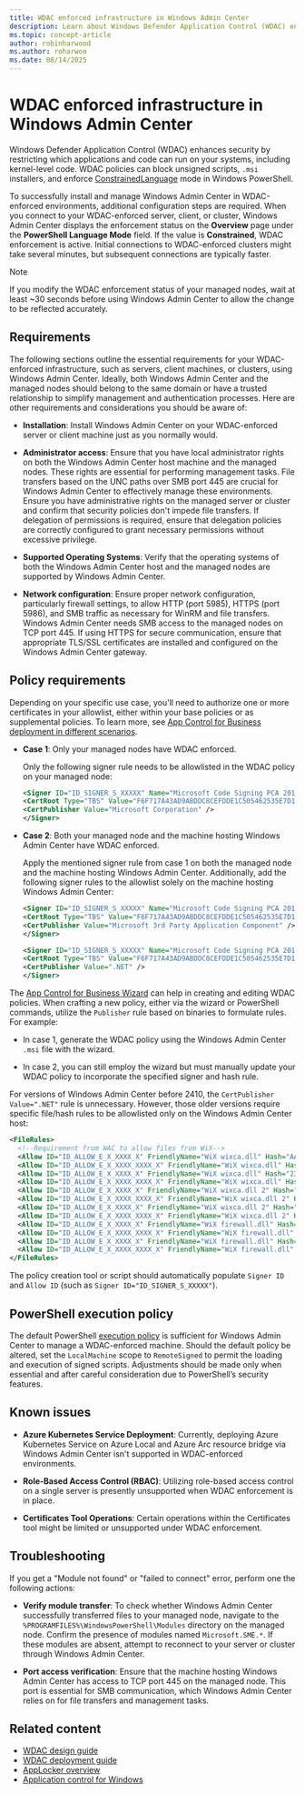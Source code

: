```yaml
---
title: WDAC enforced infrastructure in Windows Admin Center
description: Learn about Windows Defender Application Control (WDAC) enforced servers and clusters in using Windows Admin Center including settings and requirements.
ms.topic: concept-article
author: robinharwood
ms.author: roharwoo
ms.date: 08/14/2025
---
```


# WDAC enforced infrastructure in Windows Admin Center

Windows Defender Application Control (WDAC) enhances security by restricting which applications and code can run on your systems, including kernel-level code. WDAC policies can block unsigned scripts, `.msi` installers, and enforce [ConstrainedLanguage](/powershell/module/microsoft.powershell.core/about/about_language_modes) mode in Windows PowerShell.

To successfully install and manage Windows Admin Center in WDAC-enforced environments, additional configuration steps are required. When you connect to your WDAC-enforced server, client, or cluster, Windows Admin Center displays the enforcement status on the **Overview** page under the **PowerShell Language Mode** field. If the value is **Constrained**, WDAC enforcement is active. Initial connections to WDAC-enforced clusters might take several minutes, but subsequent connections are typically faster.

> [!NOTE]
> If you modify the WDAC enforcement status of your managed nodes, wait at least ~30 seconds before using Windows Admin Center to allow the change to be reflected accurately.

## Requirements

The following sections outline the essential requirements for your WDAC-enforced infrastructure, such as servers, client machines, or clusters, using Windows Admin Center. Ideally, both Windows Admin Center and the managed nodes should belong to the same domain or have a trusted relationship to simplify management and authentication processes. Here are other requirements and considerations you should be aware of:

- **Installation**: Install Windows Admin Center on your WDAC-enforced server or client machine just as you normally would.

- **Administrator access**: Ensure that you have local administrator rights on both the Windows Admin Center host machine and the managed nodes. These rights are essential for performing management tasks. File transfers based on the UNC paths over SMB port 445 are crucial for Windows Admin Center to effectively manage these environments. Ensure you have administrative rights on the managed server or cluster and confirm that security policies don't impede file transfers. If delegation of permissions is required, ensure that delegation policies are correctly configured to grant necessary permissions without excessive privilege.

- **Supported Operating Systems**: Verify that the operating systems of both the Windows Admin Center host and the managed nodes are supported by Windows Admin Center.

- **Network configuration**: Ensure proper network configuration, particularly firewall settings, to allow HTTP (port 5985), HTTPS (port 5986), and SMB traffic as necessary for WinRM and file transfers. Windows Admin Center needs SMB access to the managed nodes on TCP port 445. If using HTTPS for secure communication, ensure that appropriate TLS/SSL certificates are installed and configured on the Windows Admin Center gateway.

## Policy requirements

Depending on your specific use case, you'll need to authorize one or more certificates in your allowlist, either within your base policies or as supplemental policies. To learn more, see [App Control for Business deployment in different scenarios](/windows/security/threat-protection/windows-defender-application-control/types-of-devices).

- **Case 1**: Only your managed nodes have WDAC enforced.

  Only the following signer rule needs to be allowlisted in the WDAC policy on your managed node:

  ```xml
  <Signer ID="ID_SIGNER_S_XXXXX" Name="Microsoft Code Signing PCA 2011">
  <CertRoot Type="TBS" Value="F6F717A43AD9ABDDC8CEFDDE1C505462535E7D1307E630F9544A2D14FE8BF26E" />
  <CertPublisher Value="Microsoft Corporation" />
  </Signer>
  ```

- **Case 2**: Both your managed node and the machine hosting Windows Admin Center have WDAC enforced.

  Apply the mentioned signer rule from case 1 on both the managed node and the machine hosting Windows Admin Center. Additionally, add the following signer rules to the allowlist solely on the machine hosting Windows Admin Center:

  ```xml
  <Signer ID="ID_SIGNER_S_XXXXX" Name="Microsoft Code Signing PCA 2011">
  <CertRoot Type="TBS" Value="F6F717A43AD9ABDDC8CEFDDE1C505462535E7D1307E630F9544A2D14FE8BF26E" />
  <CertPublisher Value="Microsoft 3rd Party Application Component" />
  </Signer>

  <Signer ID="ID_SIGNER_S_XXXXX" Name="Microsoft Code Signing PCA 2011">
  <CertRoot Type="TBS" Value="F6F717A43AD9ABDDC8CEFDDE1C505462535E7D1307E630F9544A2D14FE8BF26E" />
  <CertPublisher Value=".NET" />
  </Signer>
  ```

The [App Control for Business Wizard](/windows/security/application-security/application-control/app-control-for-business/design/appcontrol-wizard) can help in creating and editing WDAC policies. When crafting a new policy, either via the wizard or PowerShell commands, utilize the `Publisher` rule based on binaries to formulate rules. For example:

- In case 1, generate the WDAC policy using the Windows Admin Center `.msi` file with the wizard.

- In case 2, you can still employ the wizard but must manually update your WDAC policy to incorporate the specified signer and hash rule.

For versions of Windows Admin Center before 2410, the `CertPublisher Value=".NET"` rule is unnecessary. However, those older versions require specific file/hash rules to be allowlisted only on the Windows Admin Center host:

```xml
<FileRules>
  <!--Requirement from WAC to allow files from WiX-->
  <Allow ID="ID_ALLOW_E_X_XXXX_X" FriendlyName="WiX wixca.dll" Hash="AA11BB22CC33DD44EE55FF66AA77BB88CC99DD00" />
  <Allow ID="ID_ALLOW_E_X_XXXX_XXXX_X" FriendlyName="WiX wixca.dll" Hash="BB22CC33DD44EE55FF66AA77BB88CC99DD00EE11" />
  <Allow ID="ID_ALLOW_E_X_XXXX_X" FriendlyName="WiX wixca.dll" Hash="233F5E43325615710CA1AA580250530E06339DEF861811073912E8A16B058C69" />
  <Allow ID="ID_ALLOW_E_X_XXXX_XXXX_X" FriendlyName="WiX wixca.dll" Hash="BB22CC33DD44EE55FF66AA77BB88CC99DD00EE11" />
  <Allow ID="ID_ALLOW_E_X_XXXX_X" FriendlyName="WiX wixca.dll 2" Hash="CC33DD44EE55FF66AA77BB88CC99DD00EE11FF22" />
  <Allow ID="ID_ALLOW_E_X_XXXX_XXXX_X" FriendlyName="WiX wixca.dll 2" Hash="DD44EE55FF66AA77BB88CC99DD00EE11FF22AA33" />
  <Allow ID="ID_ALLOW_E_X_XXXX_X" FriendlyName="WiX wixca.dll 2" Hash="C8D190D5BE1EFD2D52F72A72AE9DFA3940AB3FACEB626405959349654FE18B74" />
  <Allow ID="ID_ALLOW_E_X_XXXX_XXXX_X" FriendlyName="WiX wixca.dll 2" Hash="DD44EE55FF66AA77BB88CC99DD00EE11FF22AA33" />
  <Allow ID="ID_ALLOW_E_X_XXXX_X" FriendlyName="WiX firewall.dll" Hash="EE55FF66AA77BB88CC99DD00EE11FF22AA33BB44" />
  <Allow ID="ID_ALLOW_E_X_XXXX_XXXX_X" FriendlyName="WiX firewall.dll" Hash="FF66AA77BB88CC99DD00EE11FF22AA33BB44CC55" />
  <Allow ID="ID_ALLOW_E_X_XXXX_X" FriendlyName="WiX firewall.dll" Hash="5C29B8255ACE0CD94C066C528C8AD04F0F45EBA12FCF94DA7B9CA1B64AD4288B" />
  <Allow ID="ID_ALLOW_E_X_XXXX_XXXX_X" FriendlyName="WiX firewall.dll" Hash="FF66AA77BB88CC99DD00EE11FF22AA33BB44CC55" />
</FileRules>
```

The policy creation tool or script should automatically populate `Signer ID` and `Allow ID` (such as `Signer ID="ID_SIGNER_S_XXXXX"`).

## PowerShell execution policy

The default PowerShell [execution policy](/powershell/module/microsoft.powershell.core/about/about_execution_policies) is sufficient for Windows Admin Center to manage a WDAC-enforced machine. Should the default policy be altered, set the `LocalMachine` scope to `RemoteSigned` to permit the loading and execution of signed scripts. Adjustments should be made only when essential and after careful consideration due to PowerShell’s security features.

## Known issues

- **Azure Kubernetes Service Deployment**: Currently, deploying Azure Kubernetes Service on Azure Local and Azure Arc resource bridge via Windows Admin Center isn't supported in WDAC-enforced environments.

- **Role-Based Access Control (RBAC)**: Utilizing role-based access control on a single server is presently unsupported when WDAC enforcement is in place.

- **Certificates Tool Operations**: Certain operations within the Certificates tool might be limited or unsupported under WDAC enforcement.

## Troubleshooting

If you get a "Module not found" or "failed to connect" error, perform one the following actions:

- **Verify module transfer**: To check whether Windows Admin Center successfully transferred files to your managed node, navigate to the `%PROGRAMFILES%\WindowsPowerShell\Modules` directory on the managed node. Confirm the presence of modules named `Microsoft.SME.*`. If these modules are absent, attempt to reconnect to your server or cluster through Windows Admin Center.

- **Port access verification**: Ensure that the machine hosting Windows Admin Center has access to TCP port 445 on the managed node. This port is essential for SMB communication, which Windows Admin Center relies on for file transfers and management tasks.

## Related content

- [WDAC design guide](/windows/security/threat-protection/windows-defender-application-control/windows-defender-application-control-design-guide)
- [WDAC deployment guide](/windows/security/threat-protection/windows-defender-application-control/windows-defender-application-control-deployment-guide)
- [AppLocker overview](/windows/security/threat-protection/windows-defender-application-control/applocker/applocker-overview)
- [Application control for Windows](/windows/security/threat-protection/windows-defender-application-control/windows-defender-application-control)

